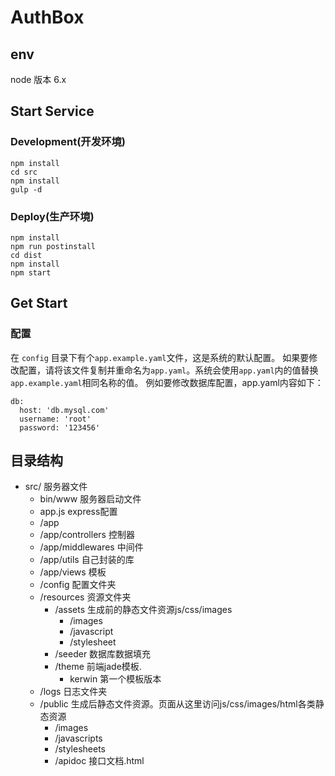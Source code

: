 # AuthBox

## env
node 版本 6.x

## Start Service

### Development(开发环境)

```
npm install
cd src
npm install
gulp -d
```

### Deploy(生产环境)

```
npm install
npm run postinstall
cd dist
npm install
npm start
```

## Get Start
### 配置
在 `config` 目录下有个`app.example.yaml`文件，这是系统的默认配置。
如果要修改配置，请将该文件复制并重命名为`app.yaml`。系统会使用`app.yaml`内的值替换`app.example.yaml`相同名称的值。
例如要修改数据库配置，app.yaml内容如下：

```
db:
  host: 'db.mysql.com'
  username: 'root'
  password: '123456'
```


## 目录结构

* src/ 服务器文件
    * bin/www 服务器启动文件
    * app.js express配置
    * /app
    * /app/controllers 控制器
    * /app/middlewares 中间件
    * /app/utils 自己封装的库
    * /app/views 模板
    * /config 配置文件夹
    * /resources 资源文件夹
        * /assets 生成前的静态文件资源js/css/images
            * /images
            * /javascript
            * /stylesheet
        * /seeder 数据库数据填充
        * /theme  前端jade模板.
            * kerwin 第一个模板版本
    * /logs 日志文件夹
    * /public 生成后静态文件资源。页面从这里访问js/css/images/html各类静态资源
        * /images
        * /javascripts
        * /stylesheets
        * /apidoc 接口文档.html
